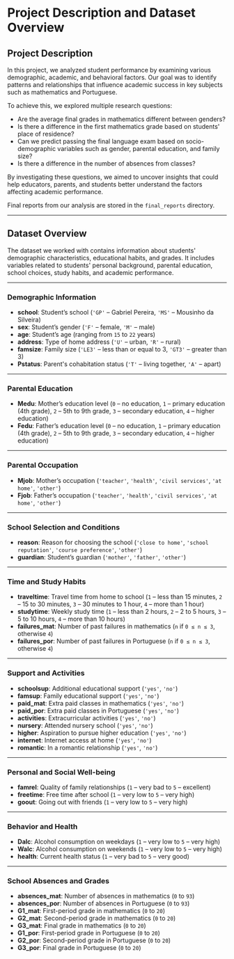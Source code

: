# **Project Description and Dataset Overview**

## **Project Description**
In this project, we analyzed student performance by examining various demographic, academic, and behavioral factors. Our goal was to identify patterns and relationships that influence academic success in key subjects such as mathematics and Portuguese. 

To achieve this, we explored multiple research questions:
- Are the average final grades in mathematics different between genders?
- Is there a difference in the first mathematics grade based on students' place of residence?
- Can we predict passing the final language exam based on socio-demographic variables such as gender, parental education, and family size?
- Is there a difference in the number of absences from classes?

By investigating these questions, we aimed to uncover insights that could help educators, parents, and students better understand the factors affecting academic performance.

Final reports from our analysis are stored in the `final_reports` directory.

---

## **Dataset Overview**
The dataset we worked with contains information about students' demographic characteristics, educational habits, and grades. It includes variables related to students' personal background, parental education, school choices, study habits, and academic performance.

---

### **Demographic Information**
- **school**: Student’s school (`'GP'` – Gabriel Pereira, `'MS'` – Mousinho da Silveira)  
- **sex**: Student’s gender (`'F'` – female, `'M'` – male)  
- **age**: Student’s age (ranging from `15` to `22` years)  
- **address**: Type of home address (`'U'` – urban, `'R'` – rural)  
- **famsize**: Family size (`'LE3'` – less than or equal to 3, `'GT3'` – greater than 3)  
- **Pstatus**: Parent's cohabitation status (`'T'` – living together, `'A'` – apart)  

---

### **Parental Education**
- **Medu**: Mother’s education level (`0` – no education, `1` – primary education (4th grade), `2` – 5th to 9th grade, `3` – secondary education, `4` – higher education)  
- **Fedu**: Father’s education level (`0` – no education, `1` – primary education (4th grade), `2` – 5th to 9th grade, `3` – secondary education, `4` – higher education)  

---

### **Parental Occupation**
- **Mjob**: Mother’s occupation (`'teacher'`, `'health'`, `'civil services'`, `'at home'`, `'other'`)  
- **Fjob**: Father’s occupation (`'teacher'`, `'health'`, `'civil services'`, `'at home'`, `'other'`)  

---

### **School Selection and Conditions**
- **reason**: Reason for choosing the school (`'close to home'`, `'school reputation'`, `'course preference'`, `'other'`)  
- **guardian**: Student’s guardian (`'mother'`, `'father'`, `'other'`)  

---

### **Time and Study Habits**
- **traveltime**: Travel time from home to school (`1` – less than 15 minutes, `2` – 15 to 30 minutes, `3` – 30 minutes to 1 hour, `4` – more than 1 hour)  
- **studytime**: Weekly study time (`1` – less than 2 hours, `2` – 2 to 5 hours, `3` – 5 to 10 hours, `4` – more than 10 hours)  
- **failures_mat**: Number of past failures in mathematics (`n` if `0 ≤ n ≤ 3`, otherwise `4`)  
- **failures_por**: Number of past failures in Portuguese (`n` if `0 ≤ n ≤ 3`, otherwise `4`)  

---

### **Support and Activities**
- **schoolsup**: Additional educational support (`'yes'`, `'no'`)  
- **famsup**: Family educational support (`'yes'`, `'no'`)  
- **paid_mat**: Extra paid classes in mathematics (`'yes'`, `'no'`)  
- **paid_por**: Extra paid classes in Portuguese (`'yes'`, `'no'`)  
- **activities**: Extracurricular activities (`'yes'`, `'no'`)  
- **nursery**: Attended nursery school (`'yes'`, `'no'`)  
- **higher**: Aspiration to pursue higher education (`'yes'`, `'no'`)  
- **internet**: Internet access at home (`'yes'`, `'no'`)  
- **romantic**: In a romantic relationship (`'yes'`, `'no'`)  

---

### **Personal and Social Well-being**
- **famrel**: Quality of family relationships (`1` – very bad to `5` – excellent)  
- **freetime**: Free time after school (`1` – very low to `5` – very high)  
- **goout**: Going out with friends (`1` – very low to `5` – very high)  

---

### **Behavior and Health**
- **Dalc**: Alcohol consumption on weekdays (`1` – very low to `5` – very high)  
- **Walc**: Alcohol consumption on weekends (`1` – very low to `5` – very high)  
- **health**: Current health status (`1` – very bad to `5` – very good)  

---

### **School Absences and Grades**
- **absences_mat**: Number of absences in mathematics (`0` to `93`)  
- **absences_por**: Number of absences in Portuguese (`0` to `93`)  
- **G1_mat**: First-period grade in mathematics (`0` to `20`)  
- **G2_mat**: Second-period grade in mathematics (`0` to `20`)  
- **G3_mat**: Final grade in mathematics (`0` to `20`)  
- **G1_por**: First-period grade in Portuguese (`0` to `20`)  
- **G2_por**: Second-period grade in Portuguese (`0` to `20`)  
- **G3_por**: Final grade in Portuguese (`0` to `20`)  

